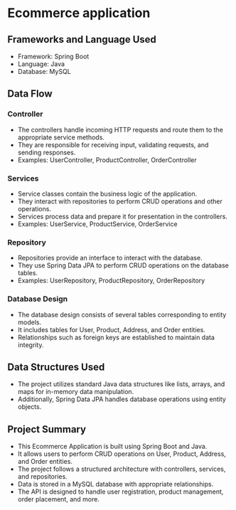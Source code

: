 
# Ecommerce application

## Frameworks and Language Used
- Framework: Spring Boot
- Language: Java
- Database: MySQL

## Data Flow

### Controller
- The controllers handle incoming HTTP requests and route them to the appropriate service methods.
- They are responsible for receiving input, validating requests, and sending responses.
- Examples: UserController, ProductController, OrderController

### Services
- Service classes contain the business logic of the application.
- They interact with repositories to perform CRUD operations and other operations.
- Services process data and prepare it for presentation in the controllers.
- Examples: UserService, ProductService, OrderService

### Repository
- Repositories provide an interface to interact with the database.
- They use Spring Data JPA to perform CRUD operations on the database tables.
- Examples: UserRepository, ProductRepository, OrderRepository

### Database Design
- The database design consists of several tables corresponding to entity models.
- It includes tables for User, Product, Address, and Order entities.
- Relationships such as foreign keys are established to maintain data integrity.

## Data Structures Used
- The project utilizes standard Java data structures like lists, arrays, and maps for in-memory data manipulation.
- Additionally, Spring Data JPA handles database operations using entity objects.

## Project Summary
- This Ecommerce Application is built using Spring Boot and Java.
- It allows users to perform CRUD operations on User, Product, Address, and Order entities.
- The project follows a structured architecture with controllers, services, and repositories.
- Data is stored in a MySQL database with appropriate relationships.
- The API is designed to handle user registration, product management, order placement, and more.